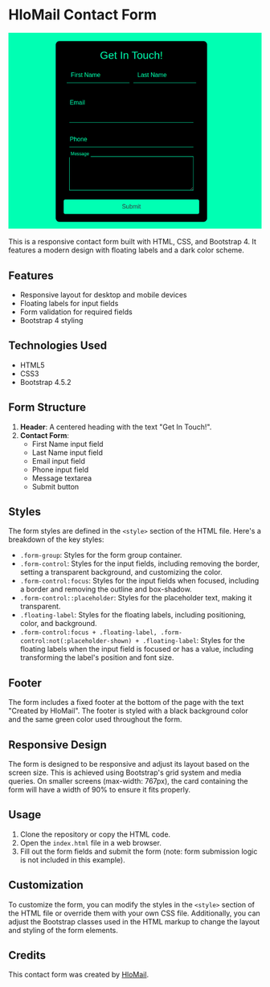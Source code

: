 # HloMail Contact Form

![HloMail Contact Form](Contact-4.png)

This is a responsive contact form built with HTML, CSS, and Bootstrap 4. It features a modern design with floating labels and a dark color scheme.

## Features

- Responsive layout for desktop and mobile devices
- Floating labels for input fields
- Form validation for required fields
- Bootstrap 4 styling

## Technologies Used

- HTML5
- CSS3
- Bootstrap 4.5.2

## Form Structure

1. **Header**: A centered heading with the text "Get In Touch!".
2. **Contact Form**:
   - First Name input field
   - Last Name input field
   - Email input field
   - Phone input field
   - Message textarea
   - Submit button

## Styles

The form styles are defined in the `<style>` section of the HTML file. Here's a breakdown of the key styles:

- `.form-group`: Styles for the form group container.
- `.form-control`: Styles for the input fields, including removing the border, setting a transparent background, and customizing the color.
- `.form-control:focus`: Styles for the input fields when focused, including a border and removing the outline and box-shadow.
- `.form-control::placeholder`: Styles for the placeholder text, making it transparent.
- `.floating-label`: Styles for the floating labels, including positioning, color, and background.
- `.form-control:focus + .floating-label, .form-control:not(:placeholder-shown) + .floating-label`: Styles for the floating labels when the input field is focused or has a value, including transforming the label's position and font size.

## Footer

The form includes a fixed footer at the bottom of the page with the text "Created by HloMail". The footer is styled with a black background color and the same green color used throughout the form.

## Responsive Design

The form is designed to be responsive and adjust its layout based on the screen size. This is achieved using Bootstrap's grid system and media queries. On smaller screens (max-width: 767px), the card containing the form will have a width of 90% to ensure it fits properly.

## Usage

1. Clone the repository or copy the HTML code.
2. Open the `index.html` file in a web browser.
3. Fill out the form fields and submit the form (note: form submission logic is not included in this example).

## Customization

To customize the form, you can modify the styles in the `<style>` section of the HTML file or override them with your own CSS file. Additionally, you can adjust the Bootstrap classes used in the HTML markup to change the layout and styling of the form elements.

## Credits

This contact form was created by [HloMail](https://nexrof.in).
